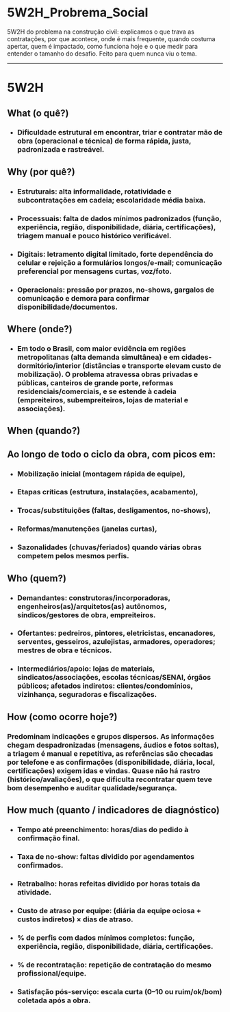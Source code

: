 # 5W2H_Probrema_Social
5W2H do problema na construção civil: explicamos o que trava as contratações, por que acontece, onde é mais frequente, quando costuma apertar, quem é impactado, como funciona hoje e o que medir para entender o tamanho do desafio. Feito para quem nunca viu o tema.

---

# 5W2H

## What (o quê?)

* ### Dificuldade estrutural em encontrar, triar e contratar mão de obra (operacional e técnica) de forma rápida, justa, padronizada e rastreável.

## Why (por quê?)

* ### Estruturais: alta informalidade, rotatividade e subcontratações em cadeia; escolaridade média baixa.

* ### Processuais: falta de dados mínimos padronizados (função, experiência, região, disponibilidade, diária, certificações), triagem manual e pouco histórico verificável.

* ### Digitais: letramento digital limitado, forte dependência do celular e rejeição a formulários longos/e-mail; comunicação preferencial por mensagens curtas, voz/foto.

* ### Operacionais: pressão por prazos, no-shows, gargalos de comunicação e demora para confirmar disponibilidade/documentos.

## Where (onde?)

* ### Em todo o Brasil, com maior evidência em regiões metropolitanas (alta demanda simultânea) e em cidades-dormitório/interior (distâncias e transporte elevam custo de mobilização). O problema atravessa obras privadas e públicas, canteiros de grande porte, reformas residenciais/comerciais, e se estende à cadeia (empreiteiros, subempreiteiros, lojas de material e associações).

## When (quando?)

## Ao longo de todo o ciclo da obra, com picos em:

* ### Mobilização inicial (montagem rápida de equipe),

* ### Etapas críticas (estrutura, instalações, acabamento),

* ### Trocas/substituições (faltas, desligamentos, no-shows),

* ### Reformas/manutenções (janelas curtas),

* ### Sazonalidades (chuvas/feriados) quando várias obras competem pelos mesmos perfis.

## Who (quem?)

* ### Demandantes: construtoras/incorporadoras, engenheiros(as)/arquitetos(as) autônomos, síndicos/gestores de obra, empreiteiros.

* ### Ofertantes: pedreiros, pintores, eletricistas, encanadores, serventes, gesseiros, azulejistas, armadores, operadores; mestres de obra e técnicos.

* ### Intermediários/apoio: lojas de materiais, sindicatos/associações, escolas técnicas/SENAI, órgãos públicos; afetados indiretos: clientes/condomínios, vizinhança, seguradoras e fiscalizações.

## How (como ocorre hoje?)

### Predominam indicações e grupos dispersos. As informações chegam despadronizadas (mensagens, áudios e fotos soltas), a triagem é manual e repetitiva, as referências são checadas por telefone e as confirmações (disponibilidade, diária, local, certificações) exigem idas e vindas. Quase não há rastro (histórico/avaliações), o que dificulta recontratar quem teve bom desempenho e auditar qualidade/segurança.

## How much (quanto / indicadores de diagnóstico)

* ### Tempo até preenchimento: horas/dias do pedido à confirmação final.

* ### Taxa de no-show: faltas dividido por agendamentos confirmados.

* ### Retrabalho: horas refeitas dividido por horas totais da atividade.

* ### Custo de atraso por equipe: (diária da equipe ociosa + custos indiretos) × dias de atraso.

* ### % de perfis com dados mínimos completos: função, experiência, região, disponibilidade, diária, certificações.

* ### % de recontratação: repetição de contratação do mesmo profissional/equipe.

* ### Satisfação pós-serviço: escala curta (0–10 ou ruim/ok/bom) coletada após a obra.
